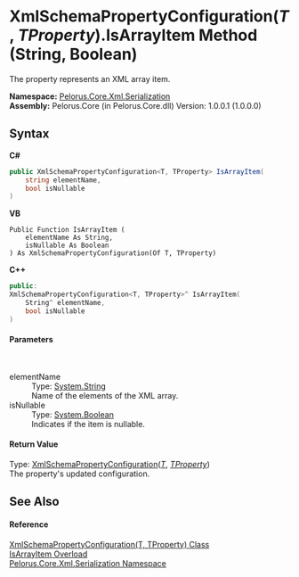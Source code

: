 # XmlSchemaPropertyConfiguration(*T*, *TProperty*).IsArrayItem Method (String, Boolean)
 

The property represents an XML array item.

**Namespace:**&nbsp;<a href="9052B9D6">Pelorus.Core.Xml.Serialization</a><br />**Assembly:**&nbsp;Pelorus.Core (in Pelorus.Core.dll) Version: 1.0.0.1 (1.0.0.0)

## Syntax

**C#**<br />
``` C#
public XmlSchemaPropertyConfiguration<T, TProperty> IsArrayItem(
	string elementName,
	bool isNullable
)
```

**VB**<br />
``` VB
Public Function IsArrayItem ( 
	elementName As String,
	isNullable As Boolean
) As XmlSchemaPropertyConfiguration(Of T, TProperty)
```

**C++**<br />
``` C++
public:
XmlSchemaPropertyConfiguration<T, TProperty>^ IsArrayItem(
	String^ elementName, 
	bool isNullable
)
```


#### Parameters
&nbsp;<dl><dt>elementName</dt><dd>Type: <a href="http://msdn2.microsoft.com/en-us/library/s1wwdcbf" target="_blank">System.String</a><br />Name of the elements of the XML array.</dd><dt>isNullable</dt><dd>Type: <a href="http://msdn2.microsoft.com/en-us/library/a28wyd50" target="_blank">System.Boolean</a><br />Indicates if the item is nullable.</dd></dl>

#### Return Value
Type: <a href="22622739">XmlSchemaPropertyConfiguration</a>(<a href="22622739">*T*</a>, <a href="22622739">*TProperty*</a>)<br />The property's updated configuration.

## See Also


#### Reference
<a href="22622739">XmlSchemaPropertyConfiguration(T, TProperty) Class</a><br /><a href="A9FC2FB0">IsArrayItem Overload</a><br /><a href="9052B9D6">Pelorus.Core.Xml.Serialization Namespace</a><br />
